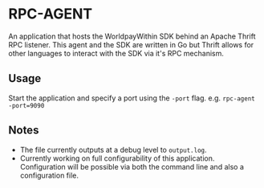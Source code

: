 # RPC-AGENT
An application that hosts the WorldpayWithin SDK behind an Apache Thrift RPC listener. This agent and the SDK are written in Go but Thrift allows for other languages to interact with the SDK via it's RPC mechanism.

## Usage

Start the application and specify a port using the `-port` flag. e.g. `rpc-agent -port=9090`

## Notes

* The file currently outputs at a debug level to `output.log`.
* Currently working on full configurability of this application. Configuration will be possible via both the command line and also a configuration file.

